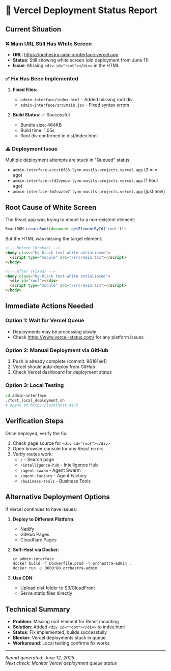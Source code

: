 # 🚨 Vercel Deployment Status Report

## Current Situation

### ❌ Main URL Still Has White Screen
- **URL**: https://orchestra-admin-interface.vercel.app
- **Status**: Still showing white screen (old deployment from June 11)
- **Issue**: Missing `<div id="root"></div>` in the HTML

### ✅ Fix Has Been Implemented
1. **Fixed Files**:
   - `admin-interface/index.html` - Added missing root div
   - `admin-interface/src/main.jsx` - Fixed syntax errors
   
2. **Build Status**: ✅ Successful
   - Bundle size: 464KB
   - Build time: 1.05s
   - Root div confirmed in dist/index.html

### ⚠️ Deployment Issue
Multiple deployment attempts are stuck in "Queued" status:
- `admin-interface-escst6f83-lynn-musils-projects.vercel.app` (3 min ago)
- `admin-interface-cld2vympv-lynn-musils-projects.vercel.app` (1 hour ago)
- `admin-interface-fm2swztw7-lynn-musils-projects.vercel.app` (just now)

## Root Cause of White Screen

The React app was trying to mount to a non-existent element:
```javascript
ReactDOM.createRoot(document.getElementById('root')!)
```

But the HTML was missing the target element:
```html
<!-- Before (Broken) -->
<body class="bg-black text-white antialiased">
  <script type="module" src="/src/main.tsx"></script>
</body>

<!-- After (Fixed) -->
<body class="bg-black text-white antialiased">
  <div id="root"></div>
  <script type="module" src="/src/main.tsx"></script>
</body>
```

## Immediate Actions Needed

### Option 1: Wait for Vercel Queue
- Deployments may be processing slowly
- Check https://www.vercel-status.com/ for any platform issues

### Option 2: Manual Deployment via GitHub
1. Push is already complete (commit: 86161ae1)
2. Vercel should auto-deploy from GitHub
3. Check Vercel dashboard for deployment status

### Option 3: Local Testing
```bash
cd admin-interface
./test_local_deployment.sh
# Opens at http://localhost:4173
```

## Verification Steps

Once deployed, verify the fix:
1. Check page source for `<div id="root"></div>`
2. Open browser console for any React errors
3. Verify routes work:
   - `/` - Search page
   - `/intelligence-hub` - Intelligence Hub
   - `/agent-swarm` - Agent Swarm
   - `/agent-factory` - Agent Factory
   - `/business-tools` - Business Tools

## Alternative Deployment Options

If Vercel continues to have issues:
1. **Deploy to Different Platform**:
   - Netlify
   - GitHub Pages
   - Cloudflare Pages

2. **Self-Host via Docker**:
   ```bash
   cd admin-interface
   docker build -f Dockerfile.prod -t orchestra-admin .
   docker run -p 3000:80 orchestra-admin
   ```

3. **Use CDN**:
   - Upload dist folder to S3/CloudFront
   - Serve static files directly

## Technical Summary

- **Problem**: Missing root element for React mounting
- **Solution**: Added `<div id="root"></div>` to index.html
- **Status**: Fix implemented, builds successfully
- **Blocker**: Vercel deployments stuck in queue
- **Workaround**: Local testing confirms fix works

---

*Report generated: June 12, 2025*  
*Next check: Monitor Vercel deployment queue status* 